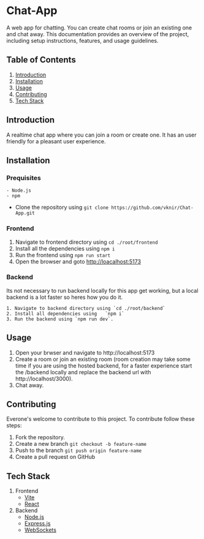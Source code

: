 # Chat-App
A web app for chatting. You can create chat rooms or join an existing one and chat away.
This documentation provides an overview of the project, including setup instructions, features, and usage guidelines.

## Table of Contents
1. [Introduction](#introduction)
2. [Installation](#installation)
3. [Usage](#usage)
4. [Contributing](#contributing)
5. [Tech Stack](#tech-stack)

## Introduction
A realtime chat app where you can join a room or create one. It has an user friendly for a pleasant user experience.

## Installation

  ### Prequisites
    - Node.js 
    - npm

  - Clone the repository using   `git clone https://github.com/vknir/Chat-App.git`
  
  ### Frontend
  1. Navigate to frontend directory using `cd ./root/frontend`
  2. Install all the dependencies using   `npm i`
  3. Run the frontend using   `npm run start`
  4. Open the browser and goto [http://loacalhost:5173](http://localhost:5173) 

  ### Backend
  Its not necessary to run backend locally for this app get working, but a local backend is a lot faster so heres how you do it.
    
    1. Navigate to backend directory using `cd ./root/backend`
    2. Install all dependencies using   `npm i`
    3. Run the backend using `npm run dev`.

## Usage
1. Open your brwser and navigate to http://localhost:5173
2. Create a room or join an existing room (room creation may take some time if you are using the hosted backend, for a faster experience start the /backend locally and replace the backend url with http://localhost/3000).
3. Chat away.

## Contributing
Everone's welcome to contribute to this project. To contribute follow these steps:

1. Fork the repository.
2. Create a new branch
   `git checkout -b feature-name `
3. Push to the branch
    `git push origin feature-name`
4. Create a pull request on GitHub      

    

## Tech Stack
1. Frontend
   - [Vite ](https://vite.dev/)
   - [React](https://react.dev/)
3. Backend
   - [Node.js](https://nodejs.org/en)
   - [Express.js](https://expressjs.com/)
   - [WebSockets](https://www.npmjs.com/package/ws)
   
